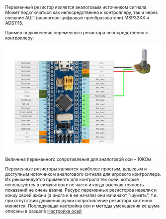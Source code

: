 Переменный резистор является аналоговым источником сигнала. Может подключаться как непосредственно к контроллеру, так и через внешние АЦП (аналогово-цифровые преобразователи) MSP32XX и ADS1115.

Пример подключения переменного резистора непосредственно к контроллеру:

![](https://github.com/FreeJoy-Team/FreeJoyConfigurator/blob/master/images/rus_guide/A1.jpg)

Величина переменного сопротивления для аналоговой оси – 10КОм.

Переменные резисторы являются наиболее простым, дешевым и доступным источником аналогового сигнала для игрового контроллера. Их рекомендуется применять для контроля тех осей, которые используются в симуляторах не часто и когда высокая точность показаний не очень важна. Ресурс переменных резисторов невелик и концу своей жизни (а инога и в ее начале) они начинают "шуметь", т.е. при отсутствии движения ручки сопротивление резистора хаотично меняется. Последующая настройка оси и методы уменьшения ее шума описаны в разделе [Настройка осей](https://github.com/FreeJoy-Team/FreeJoyConfigurator/wiki/Настройка-осей)